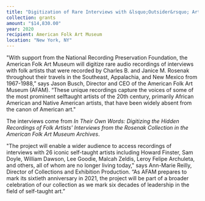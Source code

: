 ```yaml
---
title: "Digitization of Rare Interviews with &lsquo;Outsider&rsquo; Artists"
collection: grants
amount: "$14,830.00"
year: 2020
recipient: American Folk Art Museum
location: "New York, NY"
---
```


"With support from the National Recording Preservation Foundation, the American Folk Art
Museum will digitize rare audio recordings of interviews with folk artists that were recorded by Charles B. and Janice M. Rosenak throughout their travels in the Southeast, Appalachia, and
New Mexico from 1967-1988,” says Jason Busch, Director and CEO of the American Folk Art
Museum (AFAM). “These unique recordings capture the voices of some of the most prominent selftaught
artists of the 20th century, primarily African American and Native American artists, that
have been widely absent from the canon of American art."

The interviews come from _In Their Own Words: Digitizing the Hidden Recordings of Folk
Artists' Interviews from the Rosenak Collection in the American Folk Art Museum Archives_.

"The project will enable a wider audience to access recordings of interviews with 26 iconic
self-taught artists including Howard Finster, Sam Doyle, William Dawson, Lee Goodie, Malcah
Zeldis, Leroy Felipe Archuleta, and others, all of whom are no longer living today," says Ann-Marie Reilly, Director of Collections and Exhibition Production. “As AFAM prepares to mark its
sixtieth anniversary in 2021, the project will be part of a broader celebration of our collection as we mark six decades of leadership in the field of self-taught art.”